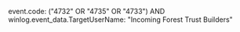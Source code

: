 event.code: ("4732" OR "4735" OR "4733") AND winlog.event_data.TargetUserName: "Incoming Forest Trust Builders"
